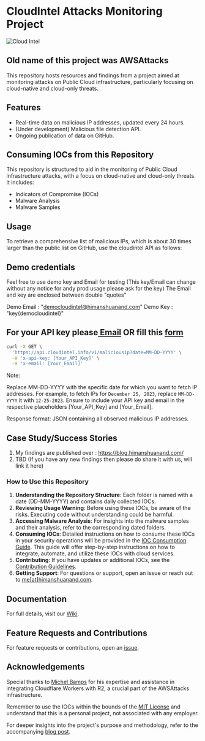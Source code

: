 # CloudIntel Attacks Monitoring Project
![Cloud Intel](https://github.com/unknownhad/CloudIntel/assets/441098/2fcefc5d-d707-49c0-acbc-5546c440745f)
## Old name of this project was AWSAttacks

This repository hosts resources and findings from a project aimed at monitoring attacks on Public Cloud infrastructure, particularly focusing on cloud-native and cloud-only threats.

## Features
- Real-time data on malicious IP addresses, updated every 24 hours.
- (Under development) Malicious file detection API.
- Ongoing publication of data on GitHub.
  
## Consuming IOCs from this Repository

This repository is structured to aid in the monitoring of Public Cloud infrastructure attacks, with a focus on cloud-native and cloud-only threats. It includes:

- Indicators of Compromise (IOCs)
- Malware Analysis
- Malware Samples

## Usage

To retrieve a comprehensive list of malicious IPs, which is about 30 times larger than the public list on GitHub, use the cloudintel API as follows:

## Demo credentials

Feel free to use demo key and Email for testing (This key/Email can change without any notice for andy prod usage please ask for the key)
The Email and key are enclosed between double "quotes"

Demo Email : "democloudintel@himanshuanand.com"
Demo Key   : "key{democloudintel}"

## For your API key please[ Email](mailto:me@himanshuanand.com) OR fill this [form](https://forms.gle/Eo163CxUssNE1S7z7)

```bash
curl -X GET \
  'https://api.cloudintel.info/v1/maliciousip?date=MM-DD-YYYY' \
  -H 'x-api-key: [Your_API_Key]' \
  -H 'x-email: [Your_Email]'
```
Note:

Replace MM-DD-YYYY with the specific date for which you want to fetch IP addresses. For example, to fetch IPs for `December 25, 2023`, replace `MM-DD-YYYY` it with `12-25-2023`.
Ensure to include your API key and email in the respective placeholders [Your_API_Key] and [Your_Email].

Response format: JSON containing all observed malicious IP addresses.

## Case Study/Success Stories
1. My findings are published over : https://blog.himanshuanand.com/
2. TBD (If you have any new findings then please do share it with us, will link it here) 


### How to Use this Repository

1. **Understanding the Repository Structure**: Each folder is named with a date (DD-MM-YYYY) and contains daily collected IOCs.
2. **Reviewing Usage Warning**: Before using these IOCs, be aware of the risks. Executing code without understanding could be harmful.
3. **Accessing Malware Analysis**: For insights into the malware samples and their analysis, refer to the corresponding dated folders.
4. **Consuming IOCs**: Detailed instructions on how to consume these IOCs in your security operations will be provided in the [IOC Consumption Guide](IOC_CONSUMPTION.md). This guide will offer step-by-step instructions on how to integrate, automate, and utilize these IOCs with cloud services.
5. **Contributing**: If you have updates or additional IOCs, see the [Contribution Guidelines](CONTRIBUTING.md).
6. **Getting Support**: For questions or support, open an issue or reach out to [me[at]himanshuanand.com](mailto:me@himanshuanand.com).

## Documentation
For full details, visit our [Wiki](https://github.com/unknownhad/CloudIntel/wiki/Welcome-to-the-AWSAttacks-Wiki).

## Feature Requests and Contributions
For feature requests or contributions, open an [issue](https://github.com/unknownhad/CloudIntel/issues).

## Acknowledgements
Special thanks to [Michel Bamps](https://github.com/michelbamps) for his expertise and assistance in integrating Cloudflare Workers with R2, a crucial part of the AWSAttacks infrastructure.

Remember to use the IOCs within the bounds of the [MIT License](LICENSE) and understand that this is a personal project, not associated with any employer.

For deeper insights into the project's purpose and methodology, refer to the accompanying [blog post]([blog.himanshuanand.com](https://blog.himanshuanand.com/posts/announcingawsattacks/)).
